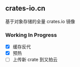 ## crates-io.cn

基于对象存储的全量 crates.io 镜像

### Working In Progress

- [x] 缓存反代
- [x] 预热
- [ ] 上传新 crate 到又拍云 